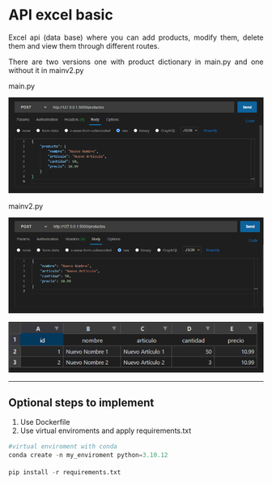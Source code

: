 # API excel basic 

<p align="justify">
Excel api (data base) where you can add products, modify them, delete them and view them through different routes.
</p>

<p align="justify">
There are two versions one with product dictionary in main.py and one without it in mainv2.py
</p>

<p align="justify">
main.py 
</p>

<p align="center">
  <img src="README-images\mainpy.PNG" alt="StepLast">
</p>

<p align="justify">
mainv2.py 
</p>

<p align="center">
  <img src="README-images\mainv2.PNG" alt="StepLast">
</p>

<p align="center">
  <img src="README-images\excel-table.PNG" alt="StepLast">
</p>


---


## Optional steps to implement

1. Use Dockerfile 
2. Use virtual enviroments and apply  requirements.txt 
```python
#virtual enviroment with conda 
conda create -n my_enviroment python=3.10.12

pip install -r requirements.txt
```